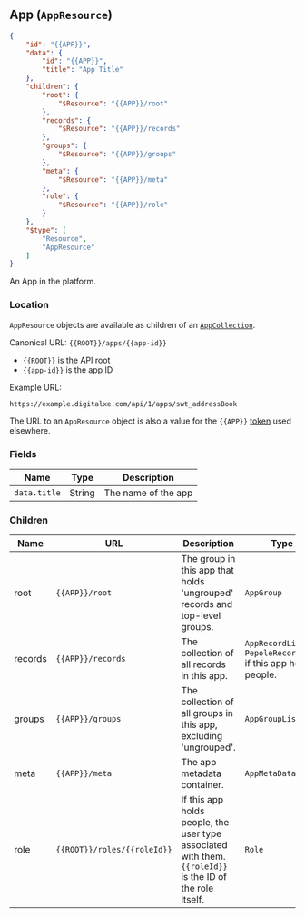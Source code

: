 ## App (``AppResource``)

```json
{
	"id": "{{APP}}",
	"data": {
		"id": "{{APP}}",
		"title": "App Title"
	},
	"children": {
		"root": {
			"$Resource": "{{APP}}/root"
		},
		"records": {
			"$Resource": "{{APP}}/records"
		},
		"groups": {
			"$Resource": "{{APP}}/groups"
		},
		"meta": {
			"$Resource": "{{APP}}/meta"
		},
		"role": {
			"$Resource": "{{APP}}/role"
		}
	},
	"$type": [
		"Resource",
		"AppResource"
	]
}
```

An App in the platform.

### Location

``AppResource`` objects are available as children of an [``AppCollection``](#collection-types).

Canonical URL: ``{{ROOT}}/apps/{{app-id}}``

* ``{{ROOT}}`` is the API root
* ``{{app-id}}`` is the app ID

Example URL:

``https://example.digitalxe.com/api/1/apps/swt_addressBook``

The URL to an ``AppResource`` object is also a value for the ``{{APP}}`` [token](#tokens) used elsewhere.

### Fields

Name | Type | Description
---- | ---- | -----------
``data.title`` | String | The name of the app

### Children

Name | URL | Description | Type
---- | ------------- | ----------- | ----
root | ``{{APP}}/root`` | The group in this app that holds 'ungrouped' records and top-level groups. | ``AppGroup``
records | ``{{APP}}/records`` | The collection of all records in this app. | ``AppRecordList``, or ``PepoleRecordList`` if this app holds people.
groups | ``{{APP}}/groups`` | The collection of all groups in this app, excluding 'ungrouped'. | ``AppGroupList``
meta | ``{{APP}}/meta`` | The app metadata container. | ``AppMetaData``
role | ``{{ROOT}}/roles/{{roleId}}`` | If this app holds people, the user type associated with them. ``{{roleId}}`` is the ID of the role itself. | ``Role``
